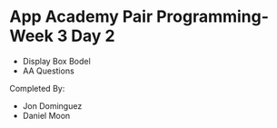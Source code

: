 # App Academy Pair Programming-Week 3 Day 2

- Display Box Bodel
- AA Questions

Completed By:

- Jon Dominguez
- Daniel Moon
